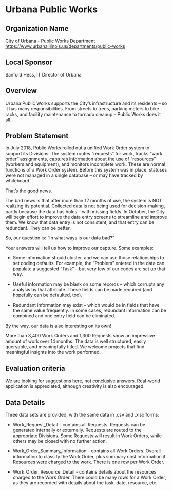 # Urbana Public Works

## Organization Name
City of Urbana - Public Works Department
https://www.urbanaillinois.us/departments/public-works

## Local Sponsor
Sanford Hess, IT Director of Urbana 

## Overview
Urbana Public Works supports the City’s infrastructure and its residents – so it has many responsibilities.  From streets to trees, parking meters to bike racks, and facility maintenance to tornado cleanup – Public Works does it all. 

## Problem Statement
 In July 2018, Public Works rolled out a unified Work Order system to support its Divisions.  The system routes “requests” for work, tracks “work order” assignments, captures information about the use of “resources” (workers and equipment), and monitors incomplete work.  These are normal functions of a Work Order system.  Before this system was in place, statuses were not managed in a single database – or may have tracked by whiteboard. 
 
That’s the good news.

The bad news is that after more than 12 months of use, the system is NOT realizing its potential.  Collected data is not being used for decision-making, partly because the data has holes – with missing fields.  In October, the City will begin effort to improve the data entry screens to streamline and improve them.  We know that data entry is not consistent, and that entry can be redundant.  They can be better.

So, our question is: “In what ways is our data bad?”

Your answers will tell us how to improve our capture.  Some examples:

-  Some information should cluster, and we can use those relationships to set coding defaults.  For example, the “Problem” entered in the data can populate a suggested “Task” – but very few of our codes are set up that way.

- Useful information may be blank on some records – which corrupts any analysis by that attribute.  These fields can be made required (and hopefully can be defaulted, too).

- Redundant information may exist – which would be in fields that have the same value frequently.  In some cases, redundant information can be combined and one entry field can be eliminated.

By the way, our data is also interesting on its own!

More than 3,400 Work Orders and 1,300 Requests show an impressive amount of work over 14 months.   The data is well structured, easily queryable, and meaningfully titled.  We welcome projects that find meaningful insights into the work performed.

## Evaluation criteria

We are looking for suggestions here, not conclusive answers.  Real-world application is appreciated, although creativity is also encouraged.  

## Data Details

Three data sets are provided, with the same data in .csv and .xlsx forms:

- Work_Request_Detail - contains all Requests.  Requests can be generated internally or externally.  Requests are routed to the appropriate Divisions.  Some Requests will result in Work Orders, while others may be closed with no further action.

- Work_Order_Summary_Information - contains all Work Orders.  Overall information to classify the Work Order, plus summary cost information if Resources were charged to the work.  There is one row per Work Order.

- Work_Order_Resource_Detail - contains details about the resources charged to the Work Order.  There could be many rows for a Work Order, as they are recorded with details about the task, date, resource, etc.

